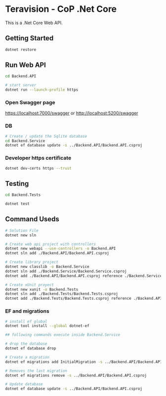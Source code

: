 # Teravision - CoP .Net Core

This is a .Net Core Web API.

## Getting Started

``` sh
dotnet restore
```

## Run Web API

``` sh
cd Backend.API

# start server
dotnet run --launch-profile https
```

### Open Swagger page

[https://localhost:7000/swagger](https://localhost:7000/swagger) or [http://localhost:5200/swagger](http://localhost:5200/swagger)


### DB
``` sh
# Create / update the Sqlite database
cd Backend.Service
dotnet ef database update -s ../Backend.API/Backend.API.csproj
```

### Developer https certificate
``` sh
dotnet dev-certs https --trust
```

## Testing

``` sh
cd Backend.Tests

dotnet test
```

## Command Useds

``` sh
# Solution File
dotnet new sln

# Create web api project with controllers
dotnet new webapi --use-controllers -o Backend.API
dotnet sln add ./Backend.API/Backend.API.csproj

# Create library project
dotnet new classlib -o Backend.Service
dotnet sln add ./Backend.Service/Backend.Service.csproj
dotnet add ./Backend.API/Backend.API.csproj reference ./Backend.Service/Backend.Service.csproj

# Create xUnit proyect
dotnet new xunit -o Backend.Tests
dotnet sln add ./Backend.Tests/Backend.Tests.csproj
dotnet add ./Backend.Tests/Backend.Tests.csproj reference ./Backend.API/Backend.API.csproj

```

### EF and migrations

``` sh
# install ef global
dotnet tool install --global dotnet-ef

## following commands execute inside Backend.Service

# drop the database
dotnet ef database drop

# Create a migration
dotnet ef migrations add InitialMigration -s ../Backend.API/Backend.API.csproj

# Removes the last migration
dotnet ef migrations remove -s ../Backend.API/Backend.API.csproj

# Update database
dotnet ef database update -s ../Backend.API/Backend.API.csproj
```
